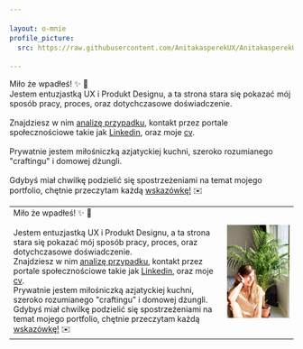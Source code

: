 ```yaml
---

layout: o-mnie
profile_picture:
  src: https://raw.githubusercontent.com/AnitakasperekUX/AnitakasperekUX.github.io/main/assets/img/profile-pic%20.jpg

---
```




 Miło że wpadłeś! :sparkles: :wave: <br>
Jestem entuzjastką UX i Produkt Designu, a ta strona stara się pokazać mój sposób pracy, proces, oraz dotychczasowe doświadczenie.  <br><br>
Znajdziesz w nim <a href="https://anitakasperekux.github.io/portfolio">analizę przypadku</a>, kontakt przez portale społecznościowe takie jak [Linkedin](https://www.linkedin.com/in/anita-kasperek/), oraz moje <a href="https://drive.google.com/drive/folders/1xgnFojJ_J6wicAkPbaV662YhJ7KLHCxb?usp=sharing">cv</a>. 
<br><br>
Prywatnie jestem miłośniczką azjatyckiej kuchni, szeroko rozumianego "craftingu" i domowej dżungli.<br>
<br>Gdybyś miał chwilkę podzielić się spostrzeżeniami na temat mojego portfolio, chętnie przeczytam każdą <a href="https://www.linkedin.com/in/anita-kasperek/">wskazówkę!</a> :envelope:



|                                                              |                                                              |
| ------------------------------------------------------------ | ------------------------------------------------------------ |
| Miło że wpadłeś! :sparkles: :wave: <br/><br/>Jestem entuzjastką UX i Produkt Designu, a ta strona stara się pokazać mój sposób pracy, proces, oraz dotychczasowe doświadczenie.<br> Znajdziesz w nim <a href="https://anitakasperekux.github.io/portfolio">analizę przypadku</a>, kontakt przez portale społecznościowe takie jak [Linkedin](https://www.linkedin.com/in/anita-kasperek/), oraz moje <a href="https://drive.google.com/drive/folders/1xgnFojJ_J6wicAkPbaV662YhJ7KLHCxb?usp=sharing">cv</a>.<br>Prywatnie jestem miłośniczką azjatyckiej kuchni, szeroko rozumianego "craftingu" i domowej dżungli.<br>Gdybyś miał chwilkę podzielić się spostrzeżeniami na temat mojego portfolio, chętnie przeczytam każdą <a href="https://www.linkedin.com/in/anita-kasperek/">wskazówkę!</a> :envelope: | <img src="https://raw.githubusercontent.com/AnitakasperekUX/AnitakasperekUX.github.io/main/assets/img/profile%20pic.jpg" style="zoom:50%;" /> |





